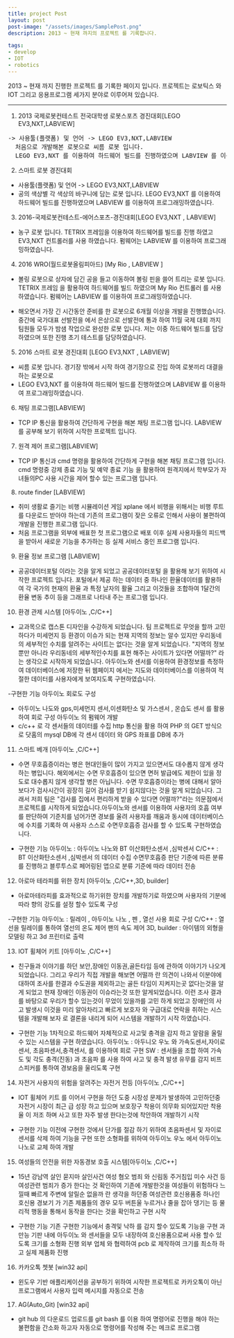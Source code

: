 ```yaml
---
title: project Post
layout: post
post-image: "/assets/images/SamplePost.png"
description: 2013 ~ 현재 까지의 프로젝트 를 기록합니다.

tags:
- develop
- IOT
- robotics
---
```


2013 ~ 현재 까지 진행한 프로젝트 를 기록한 페이지 입니다. 프로젝트는 로보틱스 와 IOT 그리고 응용프로그램 세가지 분야로 이루어져 있습니다.


---

1. 2013 국제로봇컨테스트 전국대학생 로봇스포츠 경진대회[LEGO EV3,NXT,LABVIEW]
<pre>
-> 사용툴(플랫폼) 및 언어 -> LEGO EV3,NXT,LABVIEW
  처음으로 개발해본 로봇으로 씨름 로봇 입니다.
  LEGO EV3,NXT 를 이용하여 하드웨어 빌드를 진행하였으며 LABVIEW 를 이용하여 프로그래밍하였습니다.
</pre>
2. 스마트 로봇 경진대회

* 사용툴(플랫폼) 및 언어 -> LEGO EV3,NXT,LABVIEW
* 공의 색상별 각 색상의 바구니에 담는 로봇 입니다.
  LEGO EV3,NXT 를 이용하여 하드웨어 빌드를 진행하였으며 LABVIEW 를 이용하여 프로그래밍하였습니다.

3. 2016-국제로봇컨테스트-에어스포츠-경진대회[LEGO EV3,NXT , LABVIEW]

* 농구 로봇 입니다. TETRIX 프레임을 이용하여 하드웨어를 빌드를 진행 하였고 EV3,NXT 컨트롤러를 사용 하였습니다.
  펌웨어는 LABVIEW 를 이용하여 프로그래밍하였습니다.

4. 2016 WRO(월드로봇올림피아드) [My Rio , LABVIEW ]

* 볼링 로봇으로 상자에 담긴 공을 들고 이동하여 볼링 핀을 쓸어 트리는 로봇 입니다. 
  TETRIX 프레임 을 활용하여 하드웨어를 빌드 하였으며 My Rio 컨트롤러 를 사용하였습니다.
  펌웨어는 LABVIEW 를 이용하여 프로그래밍하였습니다.

- 해오면서 가장 긴 시간동안 준비를 한 로봇으로 6개월 이상을 개발을 진행했습니다.
  중간에 국가대표 선발전을 에서 은상으로 선발전에 통과 하여 11월 국제 대회 까지 팀원들 모두가 밤샘 작업으로 완성한 로봇 입니다.
  저는 이중 하드웨어 빌드를 담당 하였으며 또한 진행 초기 테스트를 담당하였습니다.

5. 2016 스마트 로봇 경진대회 [LEGO EV3,NXT , LABVIEW]
* 씨름 로봇 입니다. 경기장 밖에서 시작 하여 경기장으로 진입 하여 로봇끼리 대결을 하는 로봇으로
* LEGO EV3,NXT 를 이용하여 하드웨어 빌드를 진행하였으며 LABVIEW 를 이용하여 프로그래밍하였습니다.

6. 채팅 프로그램[LABVIEW]
* TCP IP 통신을 활용하여 간단하게 구현을 해본 채팅 프로그램 입니다.
  LABVIEW 를 공부해 보기 위하여 시작한 프로젝트 입니다.

7. 원격 제어 프로그램[LABVIEW]
* TCP IP 통신과 cmd 명령을 활용하여 간단하게 구현을 해본 채팅 프로그램 입니다.
  cmd 명령중 강제 종료 기능 및 예약 종료 기능 을 활용하여 원격지에서 학부모가 자녀들의PC 사용 시간을
  제어 할수 있는 프로그램 입니다.

8. route finder [LABVIEW]
* 취미 생활로 즐기는 비행 시뮬레이션 게임 xplane 에서 비행을 위해서는 비행 루트를 다운로드 받아야 하는데
  기존의 프로그램이 잦은 오류로 인해서 사용이 불편하여 개발을 진행한 프로그램 입니다.
* 처음 프로그램을 외부에 배표한 첫 프로그램으로 배포 이후 실제 사용자들의 피드백을 받아서 새로운 기능을 추가하는 등
  실제 서비스 중인 프로그램 입니다.

9. 환율 정보 프로그램 [LABVIEW]
* 공공데이터포털 이라는 것을 알게 되었고 공공데이터포털 을 활용해 보기 위하여 시작한 프로젝트 입니다.
  포털에서 제공 하는 데이터 중 하나인 환율데이터를 활용하여
  각 국가의 현재의 환율 과 특정 날자의 활율 그리고 이것들을 조합하여 1달간의 환율 변동 추이 등을 그래프로 나타내 주는
  프로그램 입니다.

10. 환경 관제 시스템 [아두이노 ,C/C++]
* 교과목으로 캡스톤 디자인을 수강하게 되었습니다. 팀 프로젝트로 무엇을 할까 고민하다가 미세먼지 등 환경이 이슈가 되는 현재 지역의 정보는 알수 있지만 우리동네의 세부적인 수치를 알려주는 사이트는 없다는 것을 알게 되었습니다.
  "지역의   정보뿐만 아니라 우리동네의 세부적인수치를 표현 해주는 사이트가 있다면 어떨까?" 라는 생각으로 시작하게 되었습니다. 아두이노와 센서를 이용하여 환경정보를 측정하여 데이터베이스에 저장한 뒤 웹페이지 에서는 지도와 데이터베이스를 이용하여 적절한 데이터를 사용자에게 보여지도록 구현하였습니다.

-구현한 기능
아두이노 회로도 구성
- 아두이노 나도와 gps,미세먼지 센서,이센화탄소 및 가스센서 , 온습도 센서 를 활용하여 회로 구성
아두이노 의 펌웨어 개발
- c/c++ 로 각 센서들의 데이터를 수집 http 통신을 활용 하여 PHP 의 GET 방식으로 닷홈의 mysql DB에 각 센서 데이터 와 GPS 좌표를 DB에 추가

11. 스마트 베개 [아두이노 ,C/C++]
* 수면 무호흡증이라는 병은 현대인들이 많이 가지고 있으면서도 대수롭지 않게 생각하는 병입니다. 해외에서는 수면 무호흡증이 있으면 면허 발급에도 제한이 있을 정도로 대수롭지 않게 생각할 병은 아닙니다. 
  수면 무호흡증이라는 병에 대해서   알아보다가 검사시간이 굉장히 길어 검사를 받기 쉽지않다는 것을 알게 되었습니다. 그래서 저희 팀은 "검사를 집에서 편리하게 받을 수 있다면 어떨까?"라는 의문점에서 프로젝트를 시작하게 되었습니다.아두이노와 센서를 이용하여 사용자의 호흡 여부를 판단하여 기준치를 넘어가면 경보를 울려 사용자를 깨움과 동시에 데이터베이스에 수치를 기록하 여 사용자 스스로 수면무호흡증 검사를 할 수 있도록 구현하였습니다.

- 구현한 기능
아두이노 : 아두이노 나노와 BT 이산화탄소센서 ,심박센서
C/C++ : BT 이산화탄소센서 ,심박센서 의 데이터 수집 수면무호흡증 판단 기준에 따른 분류 를 진행하고
블루투스로 페어링된 앱으로 분류 기준에 따라 데이터 전송

12. 아로마 테라피를 위한 장치 [아두이노 ,C/C++,3D, builder]
* 아로마테라피를 효과적으로 하기위한 장치를 개발하기로 하였으며 사용자의 기분에 따라 향의 강도를 설정 할수 있도록 구성

-구현한 기능
아두이노 : 릴레이 , 아두이노 나노 , 펜 , 열선 사용 회로 구성
C/C++ : 열선을 릴레이를 통하여 열선의 온도 제어 팬의 속도 제어
3D, builder : 아이템의 외형을 모델링 하고 3d 프린터로 출력

13. IOT 휠체어 키트 [아두이노 ,C/C++]
* 친구들과 이야기를 하던 보안,장애인 이동권,골든타임 등에 관하여 이야기가 나오게 되었습니다.
  그리고 우리가 직접 개발을 해보면 어떨까 란 의견이 나와서 이분야에 대하여 조사를 한결과 수도권을
  제외하고는 골든 타임이 지켜지는곳 없다는것을 알게 되었고 현재 장애인 이동권이 이슈라는것 또한 알게되었습니다.
  이런 조사 결과를 바탕으로 우리가 할수 있는것이 무었이 있을까를 고민 하게 되었고 장애인의 사고 발생시 이것을 미리 알아차리고
  빠르게 보호자 와 구급대로 연락을 취하는 시스템을 개발해 보자 로 결론을 내리게 되어 시스템을 개발하기 시작 하였습니다.

- 구현한 기능
1차적으로 하드웨어 자체적으로 사고및 충격을 감지 하고 알람을 울릴수 있는 시스템을 구현 하였습니다.
아두이노 : 아두니오 우노 와 가속도센서,자이로센서, 초음파센서,충격센서, 를 이용하여 회로 구현
SW : 센서들을 조합 하여 가속도 및 각도 충격(진동) 과 초음파 를 사용 하여 사고 및 충격 발생 유무를 감지
비프스피커를 통하여 경보음을 울리도록 구현

14. 자전거 사용자의 위험을 알려주는 자전거 전등 [아두이노 ,C/C++]
* IOT 휠체어 키트 를 이어서 구현을 하던 도중 시장성 문제가 발생하여 고민하던중 자전거 시장이 최근 급 성장 하고 있으며
  보호장구 착용이 의무화 되어있지만 착용율 이 저조 하며 사고 또한 자주 발생 한다는것에 착안하여 개발하기 시작

- 구현한 기능
이전에 구현한 것에서 단가를 절감 하기 위하여 초음파센서 및 자이로센서를 삭제 하여 기능을 구현
또한 소형화를 위하여 아두이노 우노 에서 아두이노 나노로 교체 하여 개발

15. 여성들의 안전을 위한 자동경보 호출 시스템[아두이노 ,C/C++]
* 15년 강남역 살인 묻지마 살인사건 여성 혐오 범죄 와 신림동 주거침입 미수 사건 등 여성관련 범죄가 증가 한다는 것 확인하여
  기존에 개발한것을 여성들이 위험하다 느낄때 빠르게 주변에 알릴순 없을까 란 생각을 하던중 여성관련 호신용품중 하나인 호신용 경보기
  가 기존 제품들의 경우 모두 버튼울 누르거나 줄을 잡아 댕기는 등 물리적 행동을 통해서 동작을 한다는 것을 확인하고 구현 시작

- 구현한 기능
기존 구현한 기능에서 충격및 낙하 를 감지 할수 있도록 기능을 구현 과 만능 기판 내에 아두이노 와 센서들을 모두 내장하여
호신용품으로써 사용 할수 있도록 크기를 소형화 진행
외부 업체 와 협력하여 pcb 로 제작하여 크기를 최소하 하고 실제 제품화 진행

16. 카카오톡 쳇봇 [win32 api]
* 윈도우 기반 애플리케이션을 공부하기 위하여 시작한 프로젝트로
  카카오톡이 아닌 프로그램에서 사용자 입력 메시지를 자동으로 전송

17. AG(Auto_Git) [win32 api]
* git hub 의 다운로드 업로드를 git bash 를 이용 하여 명령어로 진행을 해야 하는 불편함을 간소화 하고자
  자동으로 명령어를 작성해 주는 메크로 프로그램
